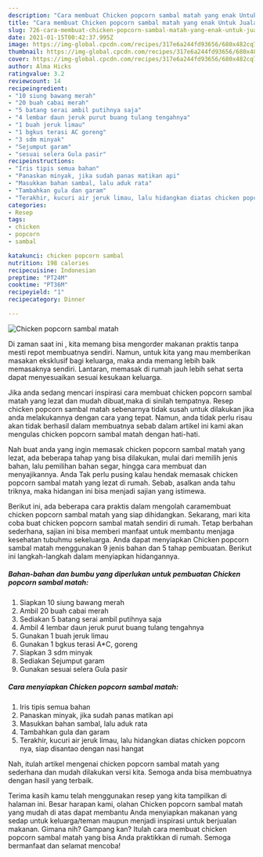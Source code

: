 ```yaml
---
description: "Cara membuat Chicken popcorn sambal matah yang enak Untuk Jualan"
title: "Cara membuat Chicken popcorn sambal matah yang enak Untuk Jualan"
slug: 726-cara-membuat-chicken-popcorn-sambal-matah-yang-enak-untuk-jualan
date: 2021-01-15T00:42:37.995Z
image: https://img-global.cpcdn.com/recipes/317e6a244fd93656/680x482cq70/chicken-popcorn-sambal-matah-foto-resep-utama.jpg
thumbnail: https://img-global.cpcdn.com/recipes/317e6a244fd93656/680x482cq70/chicken-popcorn-sambal-matah-foto-resep-utama.jpg
cover: https://img-global.cpcdn.com/recipes/317e6a244fd93656/680x482cq70/chicken-popcorn-sambal-matah-foto-resep-utama.jpg
author: Alma Hicks
ratingvalue: 3.2
reviewcount: 14
recipeingredient:
- "10 siung bawang merah"
- "20 buah cabai merah"
- "5 batang serai ambil putihnya saja"
- "4 lembar daun jeruk purut buang tulang tengahnya"
- "1 buah jeruk limau"
- "1 bgkus terasi AC goreng"
- "3 sdm minyak"
- "Sejumput garam"
- "sesuai selera Gula pasir"
recipeinstructions:
- "Iris tipis semua bahan"
- "Panaskan minyak, jika sudah panas matikan api"
- "Masukkan bahan sambal, lalu aduk rata"
- "Tambahkan gula dan garam"
- "Terakhir, kucuri air jeruk limau, lalu hidangkan diatas chicken popcorn nya, siap disantao dengan nasi hangat"
categories:
- Resep
tags:
- chicken
- popcorn
- sambal

katakunci: chicken popcorn sambal 
nutrition: 198 calories
recipecuisine: Indonesian
preptime: "PT24M"
cooktime: "PT36M"
recipeyield: "1"
recipecategory: Dinner

---
```



![Chicken popcorn sambal matah](https://img-global.cpcdn.com/recipes/317e6a244fd93656/680x482cq70/chicken-popcorn-sambal-matah-foto-resep-utama.jpg)

Di zaman  saat ini , kita memang bisa mengorder makanan praktis tanpa mesti repot membuatnya sendiri. Namun, untuk kita yang mau memberikan masakan eksklusif bagi keluarga, maka anda memang lebih baik memasaknya sendiri. Lantaran, memasak di rumah jauh lebih sehat serta dapat menyesuaikan sesuai kesukaan keluarga.

Jika anda sedang mencari inspirasi cara membuat chicken popcorn sambal matah yang lezat dan mudah dibuat,maka di sinilah tempatnya. Resep chicken popcorn sambal matah  sebenarnya tidak susah untuk dilakukan jika anda melakukannya dengan cara yang tepat. Namun, anda tidak perlu risau akan tidak berhasil dalam membuatnya 
sebab dalam artikel ini kami akan mengulas chicken popcorn sambal matah dengan hati-hati.  



Nah buat anda yang ingin memasak chicken popcorn sambal matah yang lezat, ada beberapa tahap yang bisa dilakukan, mulai dari memilih jenis bahan, lalu pemilihan bahan segar, hingga cara membuat dan menyajikannya. Anda Tak perlu pusing kalau hendak memasak chicken popcorn sambal matah yang lezat di rumah. Sebab, asalkan anda  tahu triknya, maka hidangan ini bisa menjadi sajian yang istimewa.

Berikut ini, ada beberapa cara praktis  dalam mengolah caramembuat chicken popcorn sambal matah yang siap dihidangkan. Sekarang, mari kita coba buat chicken popcorn sambal matah sendiri di rumah. Tetap berbahan sederhana, sajian ini bisa memberi manfaat untuk membantu menjaga kesehatan tubuhmu sekeluarga. Anda dapat menyiapkan Chicken popcorn sambal matah menggunakan 9 jenis bahan dan 5 tahap pembuatan. Berikut ini langkah-langkah dalam menyiapkan hidangannya.

<!--inarticleads1-->

##### Bahan-bahan dan bumbu yang diperlukan untuk pembuatan Chicken popcorn sambal matah:

1. Siapkan 10 siung bawang merah
1. Ambil 20 buah cabai merah
1. Sediakan 5 batang serai ambil putihnya saja
1. Ambil 4 lembar daun jeruk purut buang tulang tengahnya
1. Gunakan 1 buah jeruk limau
1. Gunakan 1 bgkus terasi A*C, goreng
1. Siapkan 3 sdm minyak
1. Sediakan Sejumput garam
1. Gunakan sesuai selera Gula pasir




<!--inarticleads2-->

##### Cara menyiapkan Chicken popcorn sambal matah:

1. Iris tipis semua bahan
1. Panaskan minyak, jika sudah panas matikan api
1. Masukkan bahan sambal, lalu aduk rata
1. Tambahkan gula dan garam
1. Terakhir, kucuri air jeruk limau, lalu hidangkan diatas chicken popcorn nya, siap disantao dengan nasi hangat




Nah, itulah artikel mengenai  chicken popcorn sambal matah  yang sederhana dan mudah dilakukan versi kita. Semoga anda bisa membuatnya dengan hasil yang terbaik. 

Terima kasih kamu telah menggunakan resep yang kita tampilkan di halaman ini. Besar harapan kami, olahan  Chicken popcorn sambal matah yang mudah di atas dapat membantu Anda menyiapkan makanan yang sedap untuk keluarga/teman maupun menjadi inspirasi untuk berjualan makanan. Gimana nih? Gampang kan? Itulah cara membuat chicken popcorn sambal matah yang bisa Anda praktikkan di rumah. Semoga bermanfaat dan selamat mencoba!

